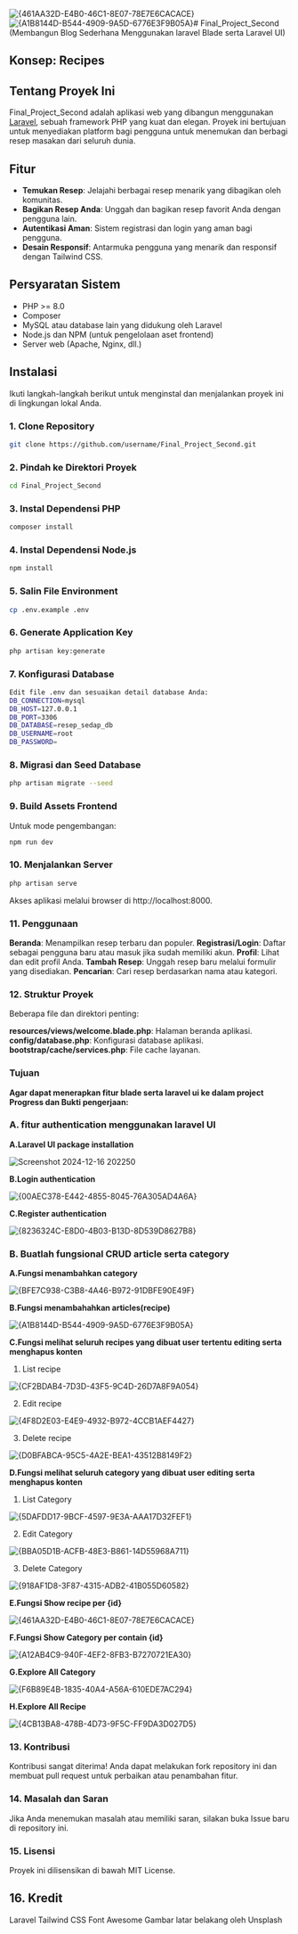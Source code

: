![{461AA32D-E4B0-46C1-8E07-78E7E6CACACE}](https://github.com/user-attachments/assets/ab93526c-5c1f-4558-8878-08dffe51508e)![{A1B8144D-B544-4909-9A5D-6776E3F9B05A}](https://github.com/user-attachments/assets/17cf462e-2dc3-424c-9586-60181f98a6ef)# Final_Project_Second (Membangun Blog Sederhana Menggunakan laravel Blade serta Laravel UI)

## Konsep: Recipes

## Tentang Proyek Ini

Final_Project_Second adalah aplikasi web yang dibangun menggunakan [Laravel](https://laravel.com), sebuah framework PHP yang kuat dan elegan. Proyek ini bertujuan untuk menyediakan platform bagi pengguna untuk menemukan dan berbagi resep masakan dari seluruh dunia.

## Fitur

- **Temukan Resep**: Jelajahi berbagai resep menarik yang dibagikan oleh komunitas.
- **Bagikan Resep Anda**: Unggah dan bagikan resep favorit Anda dengan pengguna lain.
- **Autentikasi Aman**: Sistem registrasi dan login yang aman bagi pengguna.
- **Desain Responsif**: Antarmuka pengguna yang menarik dan responsif dengan Tailwind CSS.

## Persyaratan Sistem

- PHP >= 8.0
- Composer
- MySQL atau database lain yang didukung oleh Laravel
- Node.js dan NPM (untuk pengelolaan aset frontend)
- Server web (Apache, Nginx, dll.)

## Instalasi

Ikuti langkah-langkah berikut untuk menginstal dan menjalankan proyek ini di lingkungan lokal Anda.

### 1. Clone Repository

```bash
git clone https://github.com/username/Final_Project_Second.git
```
### 2. Pindah ke Direktori Proyek
```bash
cd Final_Project_Second
```
### 3. Instal Dependensi PHP
```bash
composer install
```
### 4. Instal Dependensi Node.js
```bash
npm install
```
### 5. Salin File Environment
```bash
cp .env.example .env
```
### 6. Generate Application Key
```bash
php artisan key:generate
```
### 7. Konfigurasi Database
```bash
Edit file .env dan sesuaikan detail database Anda:
DB_CONNECTION=mysql
DB_HOST=127.0.0.1
DB_PORT=3306
DB_DATABASE=resep_sedap_db
DB_USERNAME=root
DB_PASSWORD=
```
### 8. Migrasi dan Seed Database
```bash
php artisan migrate --seed
```
### 9. Build Assets Frontend
Untuk mode pengembangan:
```bash
npm run dev
```
### 10. Menjalankan Server
```bash
php artisan serve
```
Akses aplikasi melalui browser di http://localhost:8000.

### 11. Penggunaan
**Beranda**: Menampilkan resep terbaru dan populer.
**Registrasi/Login**: Daftar sebagai pengguna baru atau masuk jika sudah memiliki akun.
**Profil**: Lihat dan edit profil Anda.
**Tambah Resep**: Unggah resep baru melalui formulir yang disediakan.
**Pencarian**: Cari resep berdasarkan nama atau kategori.

### 12. Struktur Proyek
Beberapa file dan direktori penting:

**resources/views/welcome.blade.php**: Halaman beranda aplikasi.
**config/database.php**: Konfigurasi database aplikasi.
**bootstrap/cache/services.php**: File cache layanan.

### Tujuan 
**Agar dapat menerapkan fitur blade serta laravel ui ke dalam project**
**Progress dan Bukti pengerjaan:**
### A. fitur authentication menggunakan laravel UI

**A.Laravel UI package installation**

![Screenshot 2024-12-16 202250](https://github.com/user-attachments/assets/fc750979-9a8c-4d90-b7e2-b193a669d900)

**B.Login authentication**

![{00AEC378-E442-4855-8045-76A305AD4A6A}](https://github.com/user-attachments/assets/33bdde66-d6f5-4b6e-a729-d341802449a0)

**C.Register authentication**

![{8236324C-E8D0-4B03-B13D-8D539D8627B8}](https://github.com/user-attachments/assets/784ccc92-6419-4817-bbe5-67031cb2768c)

### B. Buatlah fungsional CRUD article serta category 

**A.Fungsi menambahkan category**

![{BFE7C938-C3B8-4A46-B972-91DBFE90E49F}](https://github.com/user-attachments/assets/b365d9b6-eef0-45c0-82a3-381c2a959e4b)

**B.Fungsi menambahahkan articles(recipe)**

![{A1B8144D-B544-4909-9A5D-6776E3F9B05A}](https://github.com/user-attachments/assets/e11f29c5-ad03-4204-be98-447131420369)

**C.Fungsi melihat seluruh recipes yang dibuat user tertentu editing serta menghapus konten**

1. List recipe
   
![{CF2BDAB4-7D3D-43F5-9C4D-26D7A8F9A054}](https://github.com/user-attachments/assets/807250f4-608a-403d-919c-08f97650362e)

2. Edit recipe
   
![{4F8D2E03-E4E9-4932-B972-4CCB1AEF4427}](https://github.com/user-attachments/assets/6c05ddc3-6039-4503-a2cc-d71bd5a7b1f9)

3. Delete recipe
   
![{D0BFABCA-95C5-4A2E-BEA1-43512B8149F2}](https://github.com/user-attachments/assets/12aae0a7-dcdf-4860-9dc4-bfd09e37d27f)


**D.Fungsi melihat seluruh category yang dibuat user editing serta menghapus konten**

1. List Category

![{5DAFDD17-9BCF-4597-9E3A-AAA17D32FEF1}](https://github.com/user-attachments/assets/609643f4-8847-4d16-8be6-1c3f47d50dbe)

2. Edit Category

![{BBA05D1B-ACFB-48E3-B861-14D55968A711}](https://github.com/user-attachments/assets/270691cc-4d45-4df0-900b-e02c504b2acb)

3. Delete Category

![{918AF1D8-3F87-4315-ADB2-41B055D60582}](https://github.com/user-attachments/assets/2009d2a3-15f0-42e8-bc37-2fe01ed992e9)

**E.Fungsi Show recipe per {id}**

![{461AA32D-E4B0-46C1-8E07-78E7E6CACACE}](https://github.com/user-attachments/assets/200a90b6-54ac-431e-898e-8eb2591cd4a0)

**F.Fungsi Show Category per contain {id}**

![{A12AB4C9-940F-4EF2-8FB3-B7270721EA30}](https://github.com/user-attachments/assets/a38d9695-fe1e-478f-8bfe-2ab5b2b786d8)

**G.Explore All Category**

![{F6B89E4B-1835-40A4-A56A-610EDE7AC294}](https://github.com/user-attachments/assets/340c3390-51da-47b9-9e96-6ddee2534470)

**H.Explore All Recipe**

![{4CB13BA8-478B-4D73-9F5C-FF9DA3D027D5}](https://github.com/user-attachments/assets/5a292dc4-98de-43e1-a007-9f43e998328a)


### 13. Kontribusi
Kontribusi sangat diterima! Anda dapat melakukan fork repository ini dan membuat pull request untuk perbaikan atau penambahan fitur.

### 14. Masalah dan Saran
Jika Anda menemukan masalah atau memiliki saran, silakan buka Issue baru di repository ini.

### 15. Lisensi
Proyek ini dilisensikan di bawah MIT License.

## 16. Kredit
Laravel
Tailwind CSS
Font Awesome
Gambar latar belakang oleh Unsplash
